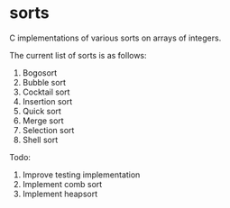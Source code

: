 # sorts
C implementations of various sorts on arrays of integers.

The current list of sorts is as follows:

1. Bogosort
2. Bubble sort
3. Cocktail sort
4. Insertion sort
5. Quick sort
6. Merge sort
7. Selection sort
8. Shell sort

Todo:
1. Improve testing implementation
2. Implement comb sort
3. Implement heapsort
